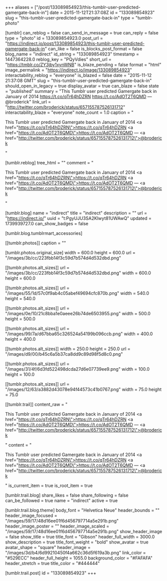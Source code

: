 +++
aliases = ["/post/133089854923/this-tumblr-user-predicted-gamergate-back-in"]
date = 2015-11-12T21:37:08Z
id = "133089854923"
slug = "this-tumblr-user-predicted-gamergate-back-in"
type = "tumblr-photo"

[tumblr]
can_reblog = false
can_send_in_message = true
can_reply = false
type = "photo"
id = 133089854923.0
post_url = "https://indirect.io/post/133089854923/this-tumblr-user-predicted-gamergate-back-in"
can_like = false
is_blocks_post_format = false
blog_name = "indirect"
id_string = "133089854923"
timestamp = 1447364228.0
reblog_key = "PQyVdies"
short_url = "https://tmblr.co/ZY3jby1xynWNB"
is_blaze_pending = false
format = "html"
image_permalink = "https://indirect.io/image/133089854923"
interactability_reblog = "everyone"
is_blazed = false
date = "2015-11-12 21:37:08 GMT"
slug = "this-tumblr-user-predicted-gamergate-back-in"
should_open_in_legacy = true
display_avatar = true
can_blaze = false
state = "published"
summary = "This Tumblr user predicted Gamergate back in January of 2014 https://t.co/qTr64hDZRN https://t.co/AdOT2T6QMD — @broderick"
link_url = "http://twitter.com/broderick/status/657155787526131712"
interactability_blaze = "everyone"
note_count = 1.0
caption = "<p>This Tumblr user predicted Gamergate back in January of 2014 <a href=\"https://t.co/qTr64hDZRN\">https://t.co/qTr64hDZRN</a> <a href=\"https://t.co/AdOT2T6QMD\">https://t.co/AdOT2T6QMD</a> — <a href=\"http://twitter.com/broderick/status/657155787526131712\">@broderick</a></p>"

[tumblr.reblog]
tree_html = ""
comment = "<p>This Tumblr user predicted Gamergate back in January of 2014 <a href=\"https://t.co/qTr64hDZRN\">https://t.co/qTr64hDZRN</a> <a href=\"https://t.co/AdOT2T6QMD\">https://t.co/AdOT2T6QMD</a> — <a href=\"http://twitter.com/broderick/status/657155787526131712\">@broderick</a></p>"

[tumblr.blog]
name = "indirect"
title = "indirect"
description = ""
url = "https://indirect.io/"
uuid = "t:PgyUJU3SA2Klwyt81UWAwQ"
updated = 1739939727.0
can_show_badges = false

[tumblr.blog.tumblrmart_accessories]

[[tumblr.photos]]
caption = ""

[tumblr.photos.original_size]
width = 600.0
height = 600.0
url = "/images/3b/cc/223fbb14f3c59d7b574d4d532dbd.png"

[[tumblr.photos.alt_sizes]]
url = "/images/3b/cc/223fbb14f3c59d7b574d4d532dbd.png"
width = 600.0
height = 600.0

[[tumblr.photos.alt_sizes]]
url = "/images/55/1d/57c0f9ab4c05abef49694cfc870b.png"
width = 540.0
height = 540.0

[[tumblr.photos.alt_sizes]]
url = "/images/0e/10/21c8bba1e0aeee26b74de6503955.png"
width = 500.0
height = 500.0

[[tumblr.photos.alt_sizes]]
url = "/images/99/7a/d67bba65c326524a54199b096ccb.png"
width = 400.0
height = 400.0

[[tumblr.photos.alt_sizes]]
width = 250.0
height = 250.0
url = "/images/d9/00/b45c6a5b37ca8dd9c89d98f5d8c0.png"

[[tumblr.photos.alt_sizes]]
url = "/images/31/4f/6d3fd522498dcda27d6e07739ee9.png"
width = 100.0
height = 100.0

[[tumblr.photos.alt_sizes]]
url = "/images/12/63/a3882d43078e94f44573c41b0767.png"
width = 75.0
height = 75.0

[[tumblr.trail]]
content_raw = "<p>This Tumblr user predicted Gamergate back in January of 2014 <a href=\"https://t.co/qTr64hDZRN\">https://t.co/qTr64hDZRN</a> <a href=\"https://t.co/AdOT2T6QMD\">https://t.co/AdOT2T6QMD</a> — <a href=\"http://twitter.com/broderick/status/657155787526131712\">@broderick</a></p>"
content = "<p>This Tumblr user predicted Gamergate back in January of 2014 <a href=\"https://t.co/qTr64hDZRN\">https://t.co/qTr64hDZRN</a> <a href=\"https://t.co/AdOT2T6QMD\">https://t.co/AdOT2T6QMD</a> &mdash; <a href=\"http://twitter.com/broderick/status/657155787526131712\">@broderick</a></p>"
is_current_item = true
is_root_item = true

[tumblr.trail.blog]
share_likes = false
share_following = false
can_be_followed = true
name = "indirect"
active = true

[tumblr.trail.blog.theme]
body_font = "Helvetica Neue"
header_bounds = ""
header_image_focused = "/images/59/17/48d16ee01f6d456797714a5e291b.png"
header_image_poster = ""
header_image_scaled = "/images/59/17/48d16ee01f6d456797714a5e291b.png"
show_header_image = false
show_title = true
title_font = "Gibson"
header_full_width = 3000.0
show_description = true
title_font_weight = "bold"
show_avatar = true
avatar_shape = "square"
header_image = "/images/3d/b4/6d99210450f4a662c36d5f619a3b.png"
link_color = "#529ECC"
header_full_height = 1055.0
background_color = "#FAFAFA"
header_stretch = true
title_color = "#444444"

[tumblr.trail.post]
id = "133089854923"
+++
